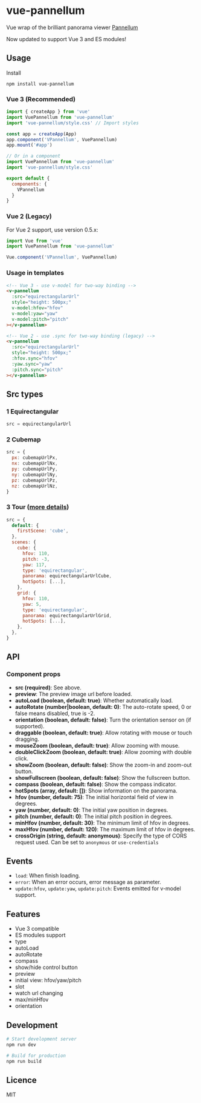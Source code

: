 # vue-pannellum

Vue wrap of the brilliant panorama viewer [Pannellum](https://pannellum.org/)

Now updated to support Vue 3 and ES modules!

## Usage

Install

```
npm install vue-pannellum
```

### Vue 3 (Recommended)

```js
import { createApp } from 'vue'
import VuePannellum from 'vue-pannellum'
import 'vue-pannellum/style.css' // Import styles

const app = createApp(App)
app.component('VPannellum', VuePannellum)
app.mount('#app')

// Or in a component
import VuePannellum from 'vue-pannellum'
import 'vue-pannellum/style.css'

export default {
  components: {
    VPannellum
  }
}
```

### Vue 2 (Legacy)

For Vue 2 support, use version 0.5.x:

```js
import Vue from 'vue'
import VuePannellum from 'vue-pannellum'

Vue.component('VPannellum', VuePannellum)
```

### Usage in templates

```html
<!-- Vue 3 - use v-model for two-way binding -->
<v-pannellum 
  :src="equirectangularUrl" 
  style="height: 500px;"
  v-model:hfov="hfov"
  v-model:yaw="yaw"
  v-model:pitch="pitch"
></v-pannellum>

<!-- Vue 2 - use .sync for two-way binding (legacy) -->
<v-pannellum 
  :src="equirectangularUrl" 
  style="height: 500px;"
  :hfov.sync="hfov"
  :yaw.sync="yaw"
  :pitch.sync="pitch"
></v-pannellum>
```

## Src types

### 1 Equirectangular

```js
src = equirectangularUrl
```

### 2 Cubemap

```js
src = {
  px: cubemapUrlPx,
  nx: cubemapUrlNx,
  py: cubemapUrlPy,
  ny: cubemapUrlNy,
  pz: cubemapUrlPz,
  nz: cubemapUrlNz,
}
```

### 3 Tour ([more details](https://pannellum.org/documentation/examples/tour/))

```js
src = {
  default: {
    firstScene: 'cube',
  },
  scenes: {
    cube: {
      hfov: 110,
      pitch: -3,
      yaw: 117,
      type: 'equirectangular',
      panorama: equirectangularUrlCube,
      hotSpots: [...],
    },
    grid: {
      hfov: 110,
      yaw: 5,
      type: 'equirectangular',
      panorama: equirectangularUrlGrid,
      hotSpots: [...],
    },
  },
}
```

## API

### Component props

- **src (required)**: See above.
- **preview**: The preview image url before loaded.
- **autoLoad (boolean, default: true)**: Whether automatically load.
- **autoRotate (number|boolean, default: 0)**: The auto-rotate speed, 0 or false means disabled, true is -2.
- **orientation (boolean, default: false)**: Turn the orientation sensor on (if supported).
- **draggable (boolean, default: true)**: Allow rotating with mouse or touch dragging.
- **mouseZoom (boolean, default: true)**: Allow zooming with mouse.
- **doubleClickZoom (boolean, default: true)**: Allow zooming with double click.
- **showZoom (boolean, default: false)**: Show the zoom-in and zoom-out button.
- **showFullscreen (boolean, default: false)**: Show the fullscreen button.
- **compass (boolean, default: false)**: Show the compass indicator.
- **hotSpots (array, default: [])**: Show information on the panorama.
- **hfov (number, default: 75)**: The initial horizontal field of view in degrees.
- **yaw (number, default: 0)**: The initial yaw position in degrees.
- **pitch (number, default: 0)**: The initial pitch position in degrees.
- **minHfov (number, default: 30)**: The minimum limit of hfov in degrees.
- **maxHfov (number, default: 120)**: The maximum limit of hfov in degrees.
- **crossOrigin (string, default: anonymous)**: Specify the type of CORS request used. Can be set to `anonymous` or `use-credentials`

## Events

- `load`: When finish loading.
- `error`: When an error occurs, error message as parameter.
- `update:hfov`, `update:yaw`, `update:pitch`: Events emitted for v-model support.

## Features

- Vue 3 compatible
- ES modules support
- type
- autoLoad
- autoRotate
- compass
- show/hide control button
- preview
- initial view: hfov/yaw/pitch
- slot
- watch url changing
- max/minHfov
- orientation

## Development

```bash
# Start development server
npm run dev

# Build for production
npm run build
```

## Licence

MIT
